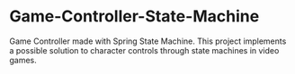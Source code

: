 # Game-Controller-State-Machine
Game Controller made with Spring State Machine. 
This project implements a possible solution to character controls through state machines in video games. 

